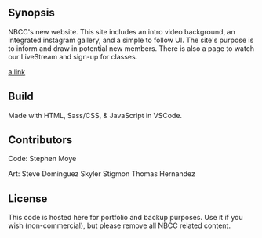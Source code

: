 ## Synopsis

NBCC's new website. This site includes an intro video background, an integrated instagram gallery, and a simple to follow UI. The site's purpose is to inform and draw in potential new members. There is also a page to watch our LiveStream and sign-up for classes.

[a link](http://nbcc.com)

## Build

Made with HTML, Sass/CSS, & JavaScript in VSCode.

## Contributors

Code:
Stephen Moye

Art:
Steve Dominguez
Skyler Stigmon
Thomas Hernandez

## License

This code is hosted here for portfolio and backup purposes. Use it if you wish (non-commercial), but please remove all NBCC related content.